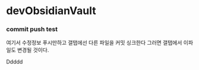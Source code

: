 # devObsidianVault

### commit push test

여기서 수정정보 푸시만하고 갤탭에선 다른 파일을 커밋 싱크한다
그러면 갤탭에서 이파일도 변경될 것이다.

Ddddd